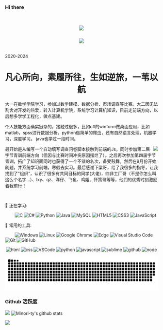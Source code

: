 ### Hi there 
<!-- 动态打字效果 -->
<h1 align="center">
<!--   <a href="https://sunguoqi.com/"> 下次换上自己的博客 hexo+butterfly-->
    <img src="https://readme-typing-svg.herokuapp.com/?lines=Hello%2C%20World!;米迦同学祝您今天愉快!&center=true&size=27">
  </a>
</h1>

<!-- 敲代码的图片 -->
<div align="center" ><img order-radius="100px" src="https://cdn.jsdelivr.net/gh/sun0225SUN/photos/images/202108300019556.gif"/></div>
<br>


2020-2024
<h1 align="center">
    凡心所向，素履所往，生如逆旅，一苇以航
</h1>


大一在数学学院学习，参加过数学建模、数据分析、市场调查等比赛。大二因无法割舍对开发的热爱，转入计算机学院，系统学习计算机知识，目前走前端方向，以后想多学学工程化，做点基建。


个人技能方面确实挺杂的，接触过很多，比如c#的winform做桌面应用，比如matlab，spss进行数据分析，python做简单的爬虫，还有自然语言处理，机器学习，深度学习。 java也学过一段时间。

最开始是从编写一个自动填写调查问卷脚本接触到前端的Js，<img align="right" src="https://count.getloli.com/get/@:MiJiaCoding?theme=rule34">同时参加第二届字节青训前端方向（但因与比赛时间冲突原因摆烂了）。之后再次参加第四届字节青训，拓广了知识面同时也获得了一个不错的名次，备受鼓舞。然后在9月份开始刷题，并系统学习前端，寒假去实习。最后感谢下梁哥，给了我很多的指导，让我找到了“组织”，认识了很多有共同目标的同学(大佬)，四非工厂哥（不是你怎么叫这么个名字...）、lxy、qz、洋仔、飞鱼、鸡姐、怀策哥等等，他们的优秀时刻激励着我前行！

<!-- 一个人可以走的很快 一群人可以走的更远 (这是下次文章的标题)-->


&emsp;&emsp;

💪 正在学习: 

&emsp;&emsp;
![C](https://img.shields.io/badge/c-%2300599C.svg?style=flat-square&logo=c&logoColor=white)
![C#](https://img.shields.io/badge/c%23-%23239120.svg?style=flat-square&logo=c-sharp&logoColor=white)
![Python](https://img.shields.io/badge/-Python-pink?style=flat-square&logo=Python)
![Java](https://img.shields.io/badge/-java-yellow?style=flat-square&logo=java)
![MySQL](https://img.shields.io/badge/mysql-%2300f.svg?style=flat-square&logo=mysql&logoColor=white)
![HTML5](https://img.shields.io/badge/-HTML5-E34F26?style=flat-square&logo=html5&logoColor=white)
![CSS3](https://img.shields.io/badge/-CSS3-1572B6?style=flat-square&logo=css3)
![JavaScript](https://img.shields.io/badge/-JavaScript-oringe?style=flat-square&logo=javascript)

🧰 常用的工具:

&emsp;&emsp; 
![Windows](https://img.shields.io/badge/Windows-0078D6?style=flat-square&logo=windows&logoColor=white)
![Linux](https://img.shields.io/badge/Linux-FCC624?style=style=flat-square&logo=linux&logoColor=black)
![Google Chrome](https://img.shields.io/badge/Chrome-4285F4?style=flat-square&logo=GoogleChrome&logoColor=white)
![Edge](https://img.shields.io/badge/Edge-0078D7?style=flat-square&logo=Microsoft-edge&logoColor=white)
![Visual Studio Code](https://img.shields.io/badge/-Visual%20Studio%20Code-007ACC?style=flat-square&logo=Visual%20Studio%20Code&logoColor=fff)
![Git](https://img.shields.io/badge/-Git-FCC624?style=flat-square&logo=git)
![GitHub](https://img.shields.io/badge/-GitHub-pink?style=flat-square&logo=github)

<!-- Gif -->
<div align="center">
  <img alt-"html5" src="https://media.giphy.com/media/XAxylRMCdpbEWUAvr8/giphy.gif" width="100" title="html">
  <img alt="css" src="https://media.giphy.com/media/fsEaZldNC8A1PJ3mwp/giphy.gif" width="100" title="css">
  <img alt="VSCode" src="https://i.giphy.com/media/IdyAQJVN2kVPNUrojM/200.webp" width="100" title="vscode">
  <img alt="python" src="https://i.giphy.com/media/LMt9638dO8dftAjtco/200.webp" width="100" title="python">
  <img alt="javascript" src="https://media3.giphy.com/media/ln7z2eWriiQAllfVcn/200w.webp" width="100" title="javascript">
  <img alt="sublime" src="https://media.giphy.com/media/jnDKffgCfGYOp6cMTK/giphy.gif" width="100" title="sublime">
  <img alt="github" src="https://i.giphy.com/media/KzJkzjggfGN5Py6nkT/200.webp" width="100" title="github">
  <img alt="node" src="https://media.giphy.com/media/kdFc8fubgS31b8DsVu/giphy.gif" width="85" title="node">
</div>



![](https://raw.githubusercontent.com/MiJiaCoding/MiJiaCoding/main/assets/github-contribution-grid-snake.svg)




### Github 活跃度

[![](https://activity-graph.herokuapp.com/graph?username=MiJiaCoding&theme=dracula)](https://github.com/ashutosh00710/github-readme-activity-graph)
![Minori-ty's github stats](https://github-readme-stats.vercel.app/api?username=MiJiaCoding&show_icons=true&theme=vue)

![](https://github-readme-stats.vercel.app/api/top-langs/?username=MiJiaCoding&layout=compact&langs_count=6)



